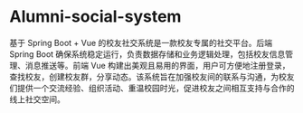 # Alumni-social-system
基于 Spring Boot + Vue 的校友社交系统是一款校友专属的社交平台。后端 Spring Boot 确保系统稳定运行，负责数据存储和业务逻辑处理，包括校友信息管理、消息推送等。前端 Vue 构建出美观且易用的界面，用户可方便地注册登录，查找校友，创建校友群，分享动态。该系统旨在加强校友间的联系与沟通，为校友们提供一个交流经验、组织活动、重温校园时光，促进校友之间相互支持与合作的线上社交空间。
